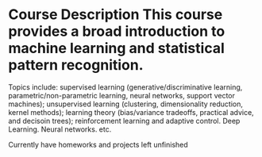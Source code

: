 # Course Description   This course provides a broad introduction to machine learning and statistical pattern recognition. 
Topics include: supervised learning (generative/discriminative learning, parametric/non-parametric learning, neural networks, support vector machines); 
unsupervised learning (clustering, dimensionality reduction, kernel methods); learning theory (bias/variance tradeoffs, practical advice, and decisoin trees); 
reinforcement learning and adaptive control. Deep Learning. Neural networks. etc.

Currently have homeworks and projects left unfinished
